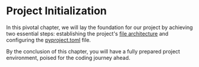 # Project Initialization

In this pivotal chapter, we will lay the foundation for our project by achieving two essential steps: establishing the project's [file architecture](file-architecture.md) and configuring the [pyproject.toml](pyproject.md) file.

By the conclusion of this chapter, you will have a fully prepared project environment, poised for the coding journey ahead.
